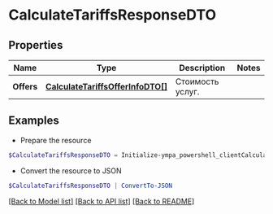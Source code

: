 # CalculateTariffsResponseDTO
## Properties

Name | Type | Description | Notes
------------ | ------------- | ------------- | -------------
**Offers** | [**CalculateTariffsOfferInfoDTO[]**](CalculateTariffsOfferInfoDTO.md) | Стоимость услуг. | 

## Examples

- Prepare the resource
```powershell
$CalculateTariffsResponseDTO = Initialize-ympa_powershell_clientCalculateTariffsResponseDTO  -Offers null
```

- Convert the resource to JSON
```powershell
$CalculateTariffsResponseDTO | ConvertTo-JSON
```

[[Back to Model list]](../README.md#documentation-for-models) [[Back to API list]](../README.md#documentation-for-api-endpoints) [[Back to README]](../README.md)

